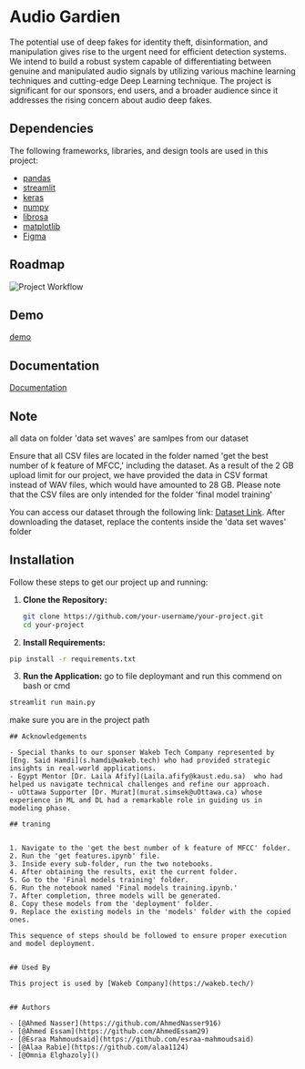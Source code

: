 
# Audio Gardien

The potential use of deep fakes for identity theft, disinformation, and manipulation gives rise to the urgent need for efficient detection systems. We intend to build a robust system capable of differentiating between genuine and manipulated audio signals by utilizing various machine learning techniques and cutting-edge Deep Learning technique. The project is significant for our sponsors, end users, and a broader audience since it addresses the rising concern about audio deep fakes. 
## Dependencies

The following frameworks, libraries, and design tools are used in this project:

- [pandas](https://pandas.pydata.org/)
- [streamlit](https://www.streamlit.io/)
- [keras](https://keras.io/)
- [numpy](https://numpy.org/)
- [librosa](https://librosa.org/)
- [matplotlib](https://matplotlib.org/)
- [Figma](https://www.figma.com/)

## Roadmap


![Project Workflow](https://drive.google.com/file/d/1DS0zDlfjFsSyffHV4aGIM9DP9Av_fQN0/view?usp=sharing)
## Demo

[demo](https://drive.google.com/file/d/1BR7RWVgH9XmqdI7MMBbI8nQWn7hNrSuY/view?usp=sharing)


## Documentation

[Documentation](https://drive.google.com/file/d/1TCSFwsKAxfuxPYYISkpkGFR9E55MRO0B/view?usp=sharing)

## Note 
all data on folder 'data set waves' are samlpes from our dataset 

Ensure that all CSV files are located in the folder named 'get the best number of k feature of MFCC,' including the dataset. 
As a result of the 2 GB upload limit for our project, we have provided the data in CSV format instead of WAV files, 
which would have amounted to 28 GB. Please note that the CSV files are only intended for the folder 'final model training' 

You can access our dataset through the following link: [Dataset Link](https://zenodo.org/records/5642694). 
After downloading the dataset, replace the contents inside the 'data set waves' folder 


## Installation

Follow these steps to get our project up and running:

1. **Clone the Repository:**
   ```bash
   git clone https://github.com/your-username/your-project.git
   cd your-project

2. **Install Requirements:**
```bash
pip install -r requirements.txt

```
3. **Run the Application:**
go to file deploymant and run this commend on bash or cmd
```bash
streamlit run main.py

```
make sure you are in the project path
```
## Acknowledgements

- Special thanks to our sponser Wakeb Tech Company represented by [Eng. Said Hamdi](s.hamdi@wakeb.tech) who had provided strategic insights in real-world applications.
- Egypt Mentor [Dr. Laila Afify](Laila.afify@kaust.edu.sa)  who had helped us navigate technical challenges and refine our approach.
- uOttawa Supporter [Dr. Murat](murat.simsek@uOttawa.ca) whose experience in ML and DL had a remarkable role in guiding us in modeling phase.

## traning


1. Navigate to the 'get the best number of k feature of MFCC' folder.
2. Run the 'get features.ipynb' file.
3. Inside every sub-folder, run the two notebooks.
4. After obtaining the results, exit the current folder.
5. Go to the 'Final models training' folder.
6. Run the notebook named 'Final models training.ipynb.'
7. After completion, three models will be generated.
8. Copy these models from the 'deployment' folder.
9. Replace the existing models in the 'models' folder with the copied ones.

This sequence of steps should be followed to ensure proper execution and model deployment.


## Used By

This project is used by [Wakeb Company](https://wakeb.tech/)


## Authors

- [@Ahmed Nasser](https://github.com/AhmedNasser916)
- [@Ahmed Essam](https://github.com/AhmedEssam29)
- [@Esraa Mahmoudsaid](https://github.com/esraa-mahmoudsaid)
- [@Alaa Rabie](https://github.com/alaa1124)
- [@Omnia Elghazoly]()


